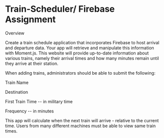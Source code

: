 # Train-Scheduler/ Firebase Assignment

Overview

Create a train schedule application that incorporates Firebase to host arrival and departure data. Your app will retrieve and manipulate this information with Moment.js. This website will provide up-to-date information about various trains, namely their arrival times and how many minutes remain until they arrive at their station.



When adding trains, administrators should be able to submit the following:

Train Name

Destination

First Train Time -- in military time

Frequency -- in minutes

This app will calculate when the next train will arrive - relative to the current time. Users from many different machines must be able to view same train times.

